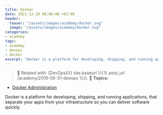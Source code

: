 ```yaml
---
title: Docker
date: 2021-12-20 00:00:00 +01:00
header:
  teaser: "/assets/images/academy/docker.svg"
  image: "/assets/images/academy/docker.svg"
categories:
- academy
tags:
- academy
- devops
- docker
excerpt: "Docker is a platform for developing, shipping, and running applications, that separate your apps from your infrastructure so you can deliver software quickly."
---
```


> :book: Related with: [DevOps]({{ site.baseurl }}{% post_url /academy/2018-06-31-devops %}).
> :blue_book: **Topics:**
* [Docker Administration](/docker/)

Docker is a platform for developing, shipping, and running applications, that separate your apps from your infrastructure so you can deliver software quickly.
